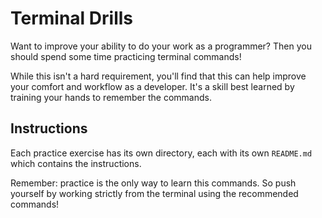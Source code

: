 # Terminal Drills

Want to improve your ability to do your work as a programmer? Then you should spend some time practicing
terminal commands!

While this isn't a hard requirement, you'll find that this can help improve your comfort and workflow
as a developer. It's a skill best learned by training your hands to remember the commands.

## Instructions

Each practice exercise has its own directory, each with its own `README.md` which contains the
instructions. 

Remember: practice is the only way to learn this commands. So push yourself by working strictly from
the terminal using the recommended commands!
